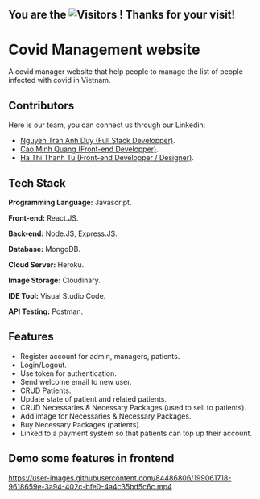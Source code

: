 ## You are the  ![Visitors](https://api.visitorbadge.io/api/visitors?path=https%3A%2F%2Fgithub.com%2FAnhduy-git%2FCovid-Management&countColor=%230096ff&style=flat) ! Thanks for your visit!


# Covid Management website

A covid manager website that help people to manage the list of people infected with covid in Vietnam.

## Contributors
Here is our team, you can connect us through our Linkedin:
- [Nguyen Tran Anh Duy (Full Stack Developper)](https://www.linkedin.com/in/duy-nguyen-tran-anh/).
- [Cao Minh Quang (Front-end Developper)](https://www.linkedin.com/in/minh-quang-cao-5a3270257/).
- [Ha Thi Thanh Tu (Front-end Developper / Designer)](https://www.linkedin.com/in/h%C3%A0-t%C3%BA-6bb44626b/?fbclid=IwAR0EMk8KJaN5sa03CXJJqB9zOX5Xki3Y3lUEDJQitBYtpyuLpkyaUyyOJjU).

## Tech Stack

**Programming Language:** Javascript.

**Front-end:** React.JS.

**Back-end:** Node.JS, Express.JS.

**Database:** MongoDB.

**Cloud Server:** Heroku.

**Image Storage:** Cloudinary.

**IDE Tool:** Visual Studio Code.

**API Testing:** Postman.


## Features

- Register account for admin, managers, patients.
- Login/Logout.
- Use token for authentication.
- Send welcome email to new user.
- CRUD Patients.
- Update state of patient and related patients.
- CRUD Necessaries & Necessary Packages (used to sell to patients).
- Add image for Necessaries & Necessary Packages.
- Buy Necessary Packages (patients).
- Linked to a payment system so that patients can top up their account.

## Demo some features in frontend

https://user-images.githubusercontent.com/84486806/199061718-9618659e-3a94-402c-bfe0-4a4c35bd5c6c.mp4


